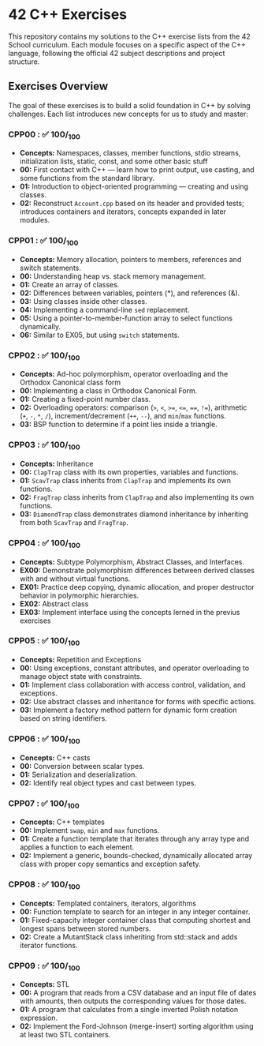 # 42 C++ Exercises

This repository contains my solutions to the C++ exercise lists from the 42 School curriculum. Each module focuses on a specific aspect of the C++ language, following the official 42 subject descriptions and project structure.

## Exercises Overview
The goal of these exercises is to build a solid foundation in C++ by solving challenges. Each list introduces new concepts for us to study and master:

### CPP00 : ✅ **100**/<sub>100</sub>
- **Concepts:** Namespaces, classes, member functions, stdio streams, initialization lists, static, const, and some other basic stuff
- **00:** First contact with C++ — learn how to print output, use casting, and some functions from the standard library.
- **01:** Introduction to object-oriented programming — creating and using classes.
- **02:** Reconstruct `Account.cpp` based on its header and provided tests; introduces containers and iterators, concepts expanded in later modules.

### CPP01 : ✅ **100**/<sub>100</sub>
- **Concepts:** Memory allocation, pointers to members, references and switch statements.
- **00:** Understanding heap vs. stack memory management.
- **01:** Create an array of classes.
- **02:** Differences between variables, pointers (*), and references (&).
- **03:** Using classes inside other classes.
- **04:** Implementing a command-line `sed` replacement.
- **05:** Using a pointer-to-member-function array to select functions dynamically.
- **06:** Similar to EX05, but using `switch` statements.

### CPP02 : ✅ **100**/<sub>100</sub>
- **Concepts:** Ad-hoc polymorphism, operator overloading and the Orthodox Canonical class form
- **00:** Implementing a class in Orthodox Canonical Form.
- **01:** Creating a fixed-point number class.
- **02:** Overloading operators: comparison (`>`, `<`, `>=`, `<=`, `==`, `!=`), arithmetic (`+`, `-`, `*`, `/`), increment/decrement (`++`, `--`), and `min`/`max` functions.
- **03:** BSP function to determine if a point lies inside a triangle.

### CPP03 : ✅ **100**/<sub>100</sub>
- **Concepts:** Inheritance
- **00:** `ClapTrap` class with its own properties, variables and functions.
- **01:** `ScavTrap` class inherits from `ClapTrap` and implements its own functions.
- **02:** `FragTrap` class inherits from `ClapTrap` and also implementing its own functions.
- **03:** `DiamondTrap` class demonstrates diamond inheritance by inheriting from both `ScavTrap` and `FragTrap`.

### CPP04 : ✅ **100**/<sub>100</sub>
- **Concepts:** Subtype Polymorphism, Abstract Classes, and Interfaces.
- **EX00:** Demonstrate polymorphism differences between derived classes with and without virtual functions.
- **EX01:** Practice deep copying, dynamic allocation, and proper destructor behavior in polymorphic hierarchies.
- **EX02:** Abstract class
- **EX03:** Implement interface using the concepts lerned in the previus exercises

### CPP05 : ✅ **100**/<sub>100</sub>
- **Concepts:** Repetition and Exceptions
- **00:** Using exceptions, constant attributes, and operator overloading to manage object state with constraints.
- **01:** Implement class collaboration with access control, validation, and exceptions.
- **02:** Use abstract classes and inheritance for forms with specific actions.
- **03:** Implement a factory method pattern for dynamic form creation based on string identifiers.

### CPP06 : ✅ **100**/<sub>100</sub>
- **Concepts:** C++ casts
- **00:** Conversion between scalar types.
- **01:** Serialization and deserialization.
- **02:** Identify real object types and cast between types.

### CPP07 : ✅ **100**/<sub>100</sub>
- **Concepts:** C++ templates
- **00:** Implement `swap`, `min` and `max` functions.
- **01:** Create a function template that iterates through any array type and applies a function to each element.
- **02:** Implement a generic, bounds-checked, dynamically allocated array class with proper copy semantics and exception safety.

### CPP08 : ✅ **100**/<sub>100</sub>
- **Concepts:** Templated containers, iterators, algorithms
- **00:** Function template to search for an integer in any integer container.
- **01:** Fixed-capacity integer container class that computing shortest and longest spans between stored numbers.
- **02:** Create a MutantStack class inheriting from std::stack and adds iterator functions.

### CPP09 : ✅ **100**/<sub>100</sub>
- **Concepts:** STL
- **00:** A program that reads from a CSV database and an input file of dates with amounts, then outputs the corresponding values for those dates.
- **01:** A program that calculates from a single inverted Polish notation expression.
- **02:** Implement the Ford-Johnson (merge-insert) sorting algorithm using at least two STL containers.


